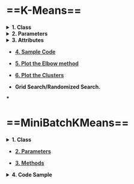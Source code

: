 # ==K-Means==

<details><summary><b>1. Class<b></summary>
<p>
~~~python
class sklearn.cluster.KMeans(n_clusters=8, 
							init=’k-means++’,
							n_init=10, 
							max_iter=300, 
							tol=0.0001, 
							precompute_distances=’auto’, 
							verbose=0, 
							random_state=None, 
							copy_x=True, 
							n_jobs=None, 
							algorithm=’auto’)
~~~
</p>
</details>


<details><summary><b>2. Parameters<b></summary>
[Kmeans parameters on Sklearn](https://scikit-learn.org/stable/modules/generated/sklearn.cluster.KMeans.html) 
</details>

<details><summary><b>3. Attributes<b></summary>
<p>
<b><span style='background-color:gray;color:white;padding:3px'>cluster_centers_ : array, [n_clusters, n_features]</span><b>
&nbsp;&nbsp;&nbsp;&nbsp;Coordinates of cluster centers. If the algorithm stops before fully converging (see tol and max_iter), these will not be consistent with labels_.

<b><span style='background-color:gray;color:white;padding:3px'>labels_ :</span><b>
&nbsp;&nbsp;&nbsp;&nbsp;Labels of each point

<b><span style='background-color:gray;color:white;padding:3px'>inertia_ : float</span><b>
&nbsp;&nbsp;&nbsp;&nbsp;Sum of squared distances of samples to their closest cluster center.

<b><span style='background-color:gray;color:white;padding:3px'>n_iter_ : int</span><b>
&nbsp;&nbsp;&nbsp;&nbsp;Number of iterations run.
</p>
</details>

- [<span style='color:#333333'><b>4. Sample Code<b></span>](file:///media/mosaab/Volume/Courses/Computer%20Science/Advanced/Machine%20Learning/[FreeTutorials.Us]%20machinelearning/21%20K-Means%20Clustering/K-Means.html#K-Means-Alogrithm) 

- [<span style='color:#333333'><b>5. Plot the Elbow method<b></span>](file:///media/mosaab/Volume/Courses/Computer%20Science/Advanced/Machine%20Learning/[FreeTutorials.Us]%20machinelearning/21%20K-Means%20Clustering/K-Means.html#Plot-the-clusters) 

- [<span style='color:#333333'><b>6. Plot the Clusters<b></span>](file:///media/mosaab/Volume/Courses/Computer%20Science/Advanced/Machine%20Learning/[FreeTutorials.Us]%20machinelearning/21%20K-Means%20Clustering/K-Means.html#Plot-the-clusters) 

- Grid Search/Randomized Search.

<b>*
# ==MiniBatchKMeans==
<details><summary><b>1. Class<b></summary>
<p>
~~~python
class sklearn.cluster.MiniBatchKMeans(
					n_clusters=8, 
					init=’k-means++’, 
					max_iter=100, 
					batch_size=100, 
					verbose=0, 
					compute_labels=True, 
					random_state=None, 
					tol=0.0, 
					max_no_improvement=10, 
					init_size=None, 
					n_init=3, 
					reassignment_ratio=0.01)
~~~
</p>
</details>

- [<b><span style='color:#333'>2. Parameters</span><b>](file:///media/mosaab/Volume/Personal/Development/Courses%20Docs/Sklearn/sklearn.cluster.MiniBatchKMeans.html#sklearn-cluster-minibatchkmeans) 

- [<b><span style='color:#333'>3. Methods</span><b>](file:///media/mosaab/Volume/Personal/Development/Courses%20Docs/Sklearn/sklearn.cluster.MiniBatchKMeans.html#sklearn.cluster.MiniBatchKMeans.__init__) 

<details><summary><b>4. Code Sample<b></summary>
<p>
~~~python
def find_clusters(increment):
    kmeans = MiniBatchKMeans(n_clusters=increment, batch_size=10000,random_state=42).fit(coords)
    frame_with_durations_outliers_removed['pickup_cluster'] = kmeans.predict(frame_with_durations_outliers_removed[['pickup_latitude', 'pickup_longitude']])
    cluster_centers = kmeans.cluster_centers_
    cluster_len = len(cluster_centers)
    return cluster_centers, cluster_len
~~~
</p>
</details>









